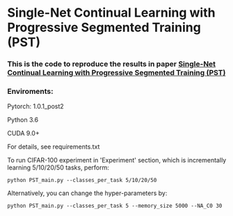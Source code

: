 # Single-Net Continual Learning with Progressive Segmented Training (PST)

### This is the code to reproduce the results in paper [Single-Net Continual Learning with Progressive Segmented Training (PST)](https://arxiv.org/abs/1905.11550)

### Enviroments:

Pytorch: 1.0.1_post2

Python 3.6

CUDA 9.0+

For details, see requirements.txt



To run CIFAR-100 experiment in 'Experiment' section, which is incrementally learning 5/10/20/50 tasks, perform:
	
	python PST_main.py --classes_per_task 5/10/20/50
	
Alternatively, you can change the hyper-parameters by:

	python PST_main.py --classes_per_task 5 --memory_size 5000 --NA_C0 30
	
	
